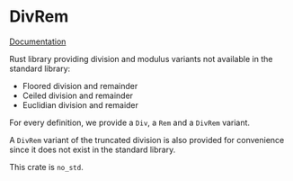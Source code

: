 # DivRem

[Documentation][docs-rs]

Rust library providing division and modulus variants not available in the standard library:

* Floored division and remainder
* Ceiled division and remainder
* Euclidian division and remaider

For every definition, we provide a `Div`, a `Rem` and a `DivRem` variant.

A `DivRem` variant of the truncated division is also provided for convenience since it does not exist in the standard library.

This crate is `no_std`.

[docs-rs]: https://docs.rs/divrem
